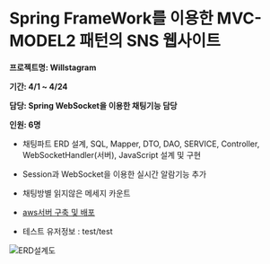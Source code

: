 Spring FrameWork를 이용한 MVC-MODEL2 패턴의 SNS 웹사이트
==

**프로젝트명: Willstagram**

**기간: 4/1 ~ 4/24**

**담당: Spring WebSocket을 이용한 채팅기능 담당**

**인원: 6명**

- 채팅파트 ERD 설계, SQL, Mapper, DTO, DAO, SERVICE, Controller, WebSocketHandler(서버), JavaScript 설계 및 구현


- Session과 WebSocket을 이용한 실시간 알람기능 추가


- 채팅방별 읽지않은 메세지 카운트

- [aws서버 구축 및 배포](http://13.125.189.179:8080/willstagram/sign_in)

- 테스트 유저정보 : test/test

![ERD설계도](C:\willstagram.jpg "WillstagramERD")
